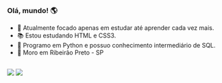 ### Olá, mundo! 🌎


- 💼 Atualmente focado apenas em estudar até aprender cada vez mais.
- 📚 Estou estudando HTML e CSS3.
- 🧠 Programo em Python e possuo conhecimento intermediário de SQL.
- 📌 Moro em Ribeirão Preto - SP
##  
 

<div>
 <a href="https://instagram.com/og.enzo7" target="_blank"><img src="https://img.shields.io/badge/-Instagram-%23E4405F?style=for-the-badge&logo=instagram&logoColor=white" target="_blank"></a>
  <a href = "mailto:enzolima527@gmail.com"><img src="https://img.shields.io/badge/-Gmail-%23333?style=for-the-badge&logo=gmail&logoColor=white" target="_blank"></a>
</div>
